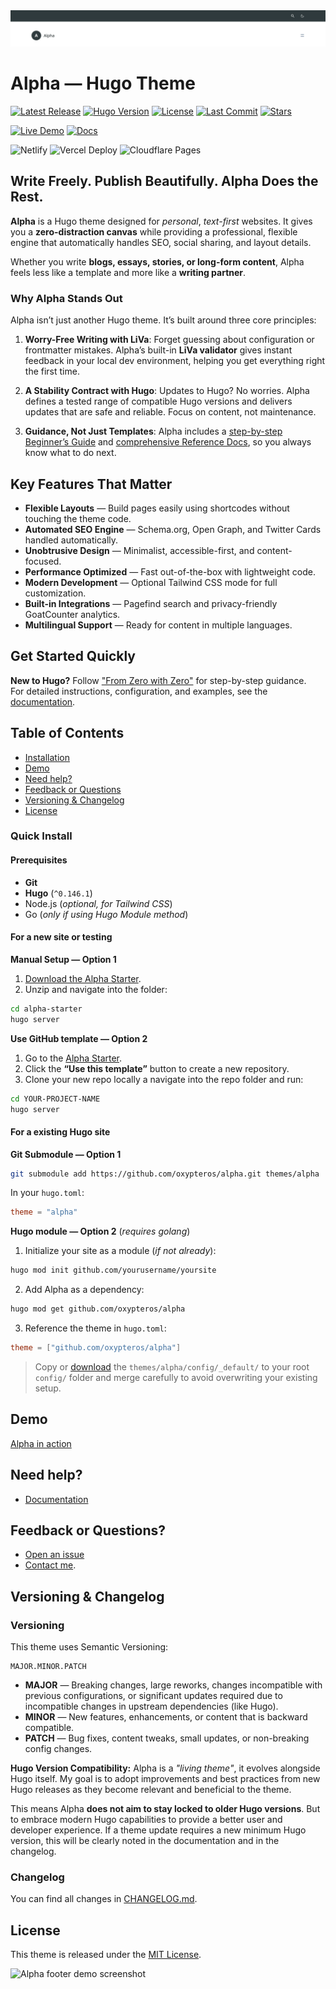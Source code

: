 <picture>
  <source media="(prefers-color-scheme: dark)" srcset="https://raw.githubusercontent.com/oxypteros/alpha/refs/heads/main/.github/screenshots/alpha-header-dark.webp">
  <source media="(prefers-color-scheme: light)" srcset="https://raw.githubusercontent.com/oxypteros/alpha/refs/heads/main/.github/screenshots/alpha-header.webp">
  <img alt="Alpha header demo screenshot" src="https://raw.githubusercontent.com/oxypteros/alpha/refs/heads/main/.github/screenshots/alpha-header.webp">
</picture>

# Alpha — Hugo Theme

[![Latest Release](https://img.shields.io/github/v/release/oxypteros/alpha?label=Alpha&style=flat&color=5f5f5f)](https://github.com/oxypteros/alpha/releases/latest)
[![Hugo Version](https://img.shields.io/badge/Hugo-%5E0.146.1-5f5f5f?&style=flat&logoColor=white)](https://github.com/gohugoio/hugo/releases)
[![License](https://img.shields.io/github/license/oxypteros/alpha?label=License&style=flat&color=5f5f5f)](https://github.com/oxypteros/alpha/blob/main/LICENSE)
[![Last Commit](https://img.shields.io/github/last-commit/oxypteros/alpha?label=Last%20Commit&style=flat&color=5f5f5f)](https://github.com/oxypteros/alpha/commits/main)
[![Stars](https://img.shields.io/github/stars/oxypteros/alpha?label=Stars&style=flat&color=5f5f5f)](https://github.com/oxypteros/alpha/stargazers)


[![Live Demo](https://img.shields.io/badge/Demo-alpha.oxypteros.com-2196f3)](https://alpha.oxypteros.com)
[![Docs](https://img.shields.io/badge/Docs-Available-2196f3)](https://alpha.oxypteros.com/docs)


![Netlify](https://img.shields.io/netlify/865e5cb8-b588-4738-a1ea-169c89f3d3c5?label=Netlify&style=flat&logo=netlify&logoColor=ffffff)
![Vercel Deploy](https://deploy-badge.vercel.app/vercel/alpha-build?color=4cc61e&logoColor=ffffff)
![Cloudflare Pages](https://img.shields.io/badge/Cloudflare%20Pages-live-4cc61e?style=flat&logo=cloudflarepages&logoColor=ffffff)

## Write Freely. Publish Beautifully. Alpha Does the Rest.
**Alpha** is a Hugo theme designed for *personal*, *text-first* websites. It gives you a **zero-distraction canvas** while providing a professional, flexible engine that automatically handles SEO, social sharing, and layout details.  

Whether you write **blogs, essays, stories, or long-form content**, Alpha feels less like a template and more like a **writing partner**.

### Why Alpha Stands Out
Alpha isn’t just another Hugo theme. It’s built around three core principles:

1. **Worry-Free Writing with LiVa**:
   Forget guessing about configuration or frontmatter mistakes. Alpha’s built-in **LiVa validator** gives instant feedback in your local dev environment, helping you get everything right the first time.

2. **A Stability Contract with Hugo**: 
   Updates to Hugo? No worries. Alpha defines a tested range of compatible Hugo versions and delivers updates that are safe and reliable. Focus on content, not maintenance.

3. **Guidance, Not Just Templates**:
   Alpha includes a [step-by-step Beginner’s Guide](https://alpha.oxypteros.com/get-started/) and [comprehensive Reference Docs](https://alpha.oxypteros.com/docs/), so you always know what to do next.

## Key Features That Matter
- **Flexible Layouts** — Build pages easily using shortcodes without touching the theme code.  
- **Automated SEO Engine** — Schema.org, Open Graph, and Twitter Cards handled automatically.  
- **Unobtrusive Design** — Minimalist, accessible-first, and content-focused.  
- **Performance Optimized** — Fast out-of-the-box with lightweight code.  
- **Modern Development** — Optional Tailwind CSS mode for full customization.  
- **Built-in Integrations** — Pagefind search and privacy-friendly GoatCounter analytics.  
- **Multilingual Support** — Ready for content in multiple languages.  


## Get Started Quickly
**New to Hugo?** Follow ["From Zero with Zero"](https://alpha.oxypteros.com/get-started) for step-by-step guidance.  
For detailed instructions, configuration, and examples, see the [documentation](https://alpha.oxypteros.com/docs).  


## Table of Contents
- [Installation](#quick-install)
- [Demo](#demo)
- [Need help?](#need-help)
- [Feedback or Questions](#feedback-or-questions)
- [Versioning & Changelog](#versioning--changelog)
- [License](#license)
  

### Quick Install

#### Prerequisites
- **Git**
- **Hugo** (`^0.146.1`)
- Node.js (*optional, for Tailwind CSS*)
- Go (*only if using Hugo Module method*)

#### For a new site or testing 

**Manual Setup —  Option 1** 
1. [Download the Alpha Starter](https://alpha.oxypteros.com/downloads/alpha-starter.zip).
2. Unzip and navigate into the folder:
```bash
cd alpha-starter
hugo server

```
 **Use GitHub template — Option 2**
1. Go to the [Alpha Starter](https://github.com/oxypteros/alpha-starter).
2. Click the **“Use this template”** button to create a new repository.
3. Clone your new repo locally a navigate into the repo folder and run:
```bash
cd YOUR-PROJECT-NAME
hugo server
```

#### For a existing Hugo site
**Git Submodule — Option 1**
``` bash
git submodule add https://github.com/oxypteros/alpha.git themes/alpha
```
In your `hugo.toml`:
```toml
theme = "alpha"
```
**Hugo module — Option 2** (*requires golang*)
1. Initialize your site as a module (*if not already*):
```bash
hugo mod init github.com/yourusername/yoursite
```
2. Add Alpha as a dependency:
```bash
hugo mod get github.com/oxypteros/alpha
```
3. Reference the theme in `hugo.toml`:
```toml
theme = ["github.com/oxypteros/alpha"]
```
> Copy or [download](https://alpha.oxypteros.com/downloads/config.zip) the `themes/alpha/config/_default/` to your root `config/` folder and merge carefully to avoid overwriting your existing setup.

## Demo
[Alpha in action](https://alpha.oxypteros.com)

## Need help?
- [Documentation](https://alpha.oxypteros.com/docs)
<!-- - [Developing Alpha (Tailwind setup)](https://alpha.oxypteros.com/docs/developing-alpha) -->

## Feedback or Questions?
- [Open an issue](https://github.com/oxypteros/alpha/issues) 
- [Contact me](mailto:alpha@oxypteros.com?subject=Alpha%20theme).

## Versioning & Changelog

### Versioning

This theme uses Semantic Versioning:
```
MAJOR.MINOR.PATCH

```
- **MAJOR** — Breaking changes, large reworks, changes incompatible with previous configurations, or significant updates required due to incompatible changes in upstream dependencies (like Hugo).
- **MINOR** — New features, enhancements, or content that is backward compatible.
- **PATCH** — Bug fixes, content tweaks, small updates, or non-breaking config changes.


**Hugo Version Compatibility:** Alpha is a *"living theme"*, it evolves alongside Hugo itself. My goal is to adopt improvements and best practices from new Hugo releases as they become relevant and beneficial to the theme.

This means Alpha **does not aim to stay locked to older Hugo versions**. But to embrace modern Hugo capabilities to provide a better user and developer experience.
If a theme update requires a new minimum Hugo version, this will be clearly noted in the documentation and in the changelog.

### Changelog

You can find all changes in [CHANGELOG.md](./CHANGELOG.md).
## License
This theme is released under the [MIT License](./LICENSE).  

<picture>
  <source media="(prefers-color-scheme: dark)" srcset=".github/screenshots/alpha-footer-dark.webp">
  <source media="(prefers-color-scheme: light)" srcset=".github/screenshots/alpha-footer.webp">
  <img alt="Alpha footer demo screenshot" src=".github/screenshots/alpha-footer.webp">
</picture>
